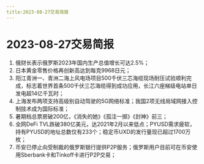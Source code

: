 ```yaml
---
title:2023-08-27交易简报
---
```

# 2023-08-27交易简报
1. 俄财长表示俄罗斯2023年国内生产总值增长可达2.5%；
2. 日本黄金零售价格再创新高达到每克9968日元；
3. 阳江青洲一、青洲二海上风电场项目500千伏三芯海缆现场耐压试验顺利完成，标志着世界首条500千伏三芯海缆得到成功应用，长江六座梯级电站单日发电超14亿千瓦时；
4. 上海发布两项支持高级别自动驾驶的5G网络标准；我国2项无线局域网接入控制技术成为国际标准；
5. 暑期档总票房破200亿，《消失的她》《孤注一掷》《封神》前三；
6. 全网DeFi TVL跌破380亿美元，达2021年2月以来低点；PYUSD需求疲软，持有PYUSD的地址总数仅有233个；稳定币UXD的发行量现已超过1700万枚；
7. 币安已停止向受制裁的俄罗斯银行提供P2P服务；俄罗斯用户目前可在币安使用Sberbank卡和Tinkoff卡进行P2P交易；